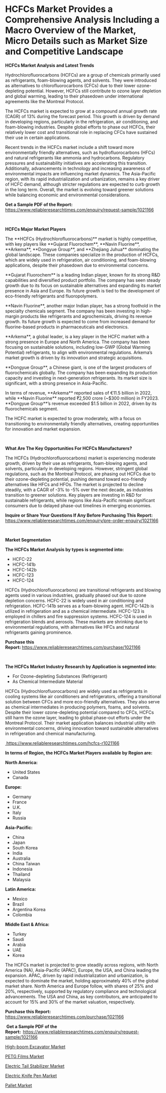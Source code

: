 <p><h1>HCFCs Market Provides a Comprehensive Analysis Including a Macro Overview of the Market, Micro Details such as Market Size and Competitive Landscape</h1></p><p><strong>HCFCs Market Analysis and Latest Trends</strong></p>
<p><p>Hydrochlorofluorocarbons (HCFCs) are a group of chemicals primarily used as refrigerants, foam-blowing agents, and solvents. They were introduced as alternatives to chlorofluorocarbons (CFCs) due to their lower ozone-depleting potential. However, HCFCs still contribute to ozone layer depletion and global warming, leading to their phasedown under international agreements like the Montreal Protocol.</p><p>The HCFCs market is expected to grow at a compound annual growth rate (CAGR) of 13% during the forecast period. This growth is driven by demand in developing regions, particularly in the refrigeration, air conditioning, and foam-blowing industries. Despite global efforts to phase out HCFCs, their relatively lower cost and transitional role in replacing CFCs have sustained their use in certain applications.</p><p>Recent trends in the HCFCs market include a shift toward more environmentally friendly alternatives, such as hydrofluorocarbons (HFCs) and natural refrigerants like ammonia and hydrocarbons. Regulatory pressures and sustainability initiatives are accelerating this transition. Additionally, advancements in technology and increasing awareness of environmental impacts are influencing market dynamics. The Asia-Pacific region, with its rapid industrialization and urbanization, remains a key driver of HCFC demand, although stricter regulations are expected to curb growth in the long term. Overall, the market is evolving toward greener solutions while balancing economic and environmental considerations.</p></p>
<p><strong>Get a Sample PDF of the Report:&nbsp;</strong> <a href="https://www.reliableresearchtimes.com/enquiry/request-sample/1021166?utm_campaign=2035&utm_medium=2&utm_source=Github&utm_content=ia&utm_term=26012025&utm_id=hcfcs">https://www.reliableresearchtimes.com/enquiry/request-sample/1021166</a></p>
<p>&nbsp;</p>
<p><strong>HCFCs Major Market Players</strong></p>
<p><p>The **HCFCs (Hydrochlorofluorocarbons)** market is highly competitive, with key players like **Gujarat Fluorochem**, **Navin Fluorine**, **Arkema**, **Dongyue Group**, and **Zhejiang Juhua** dominating the global landscape. These companies specialize in the production of HCFCs, which are widely used in refrigeration, air conditioning, and foam-blowing applications, despite their phasedown due to environmental concerns.</p><p>**Gujarat Fluorochem** is a leading Indian player, known for its strong R&D capabilities and diversified product portfolio. The company has seen steady growth due to its focus on sustainable alternatives and expanding its market presence in Asia and Europe. Its future growth is tied to the development of eco-friendly refrigerants and fluoropolymers.</p><p>**Navin Fluorine**, another major Indian player, has a strong foothold in the specialty chemicals segment. The company has been investing in high-margin products like refrigerants and agrochemicals, driving its revenue growth. Its future growth is expected to come from increased demand for fluorine-based products in pharmaceuticals and electronics.</p><p>**Arkema**, a global leader, is a key player in the HCFC market with a strong presence in Europe and North America. The company has been focusing on sustainable solutions, including low-GWP (Global Warming Potential) refrigerants, to align with environmental regulations. Arkema’s market growth is driven by its innovation and strategic acquisitions.</p><p>**Dongyue Group**, a Chinese giant, is one of the largest producers of fluorochemicals globally. The company has been expanding its production capacity and investing in next-generation refrigerants. Its market size is significant, with a strong presence in Asia-Pacific.</p><p>In terms of revenue, **Arkema** reported sales of €11.5 billion in 2022, while **Navin Fluorine** reported ₹2,500 crore (~$300 million) in FY2023. **Dongyue Group**’s revenue exceeded $1.5 billion in 2022, driven by its fluorochemicals segment.</p><p>The HCFC market is expected to grow moderately, with a focus on transitioning to environmentally friendly alternatives, creating opportunities for innovation and market expansion.</p></p>
<p>&nbsp;</p>
<p><strong>What Are The Key Opportunities For HCFCs Manufacturers?</strong></p>
<p><p>The HCFCs (Hydrochlorofluorocarbons) market is experiencing moderate growth, driven by their use as refrigerants, foam-blowing agents, and solvents, particularly in developing regions. However, stringent global regulations, such as the Montreal Protocol, are phasing out HCFCs due to their ozone-depleting potential, pushing demand toward eco-friendly alternatives like HFCs and HFOs. The market is projected to decline steadily, with a CAGR of -3% to -5% over the next decade, as industries transition to greener solutions. Key players are investing in R&D for sustainable refrigerants, while regions like Asia-Pacific remain significant consumers due to delayed phase-out timelines in emerging economies.</p></p>
<p><strong>Inquire or Share Your Questions If Any Before Purchasing This Report:</strong> <a href="https://www.reliableresearchtimes.com/enquiry/pre-order-enquiry/1021166?utm_campaign=2035&utm_medium=2&utm_source=Github&utm_content=ia&utm_term=26012025&utm_id=hcfcs">https://www.reliableresearchtimes.com/enquiry/pre-order-enquiry/1021166</a></p>
<p>&nbsp;</p>
<p><strong>Market Segmentation</strong></p>
<p><strong>The HCFCs Market Analysis by types is segmented into:</strong></p>
<p><ul><li>HCFC-22</li><li>HCFC-141b</li><li>HCFC-142b</li><li>HCFC-123</li><li>HCFC-124</li></ul></p>
<p><p>HCFCs (Hydrochlorofluorocarbons) are transitional refrigerants and blowing agents used in various industries, gradually phased out due to ozone depletion concerns. HCFC-22 is widely used in air conditioning and refrigeration. HCFC-141b serves as a foam-blowing agent. HCFC-142b is utilized in refrigeration and as a chemical intermediate. HCFC-123 is employed in chillers and fire suppression systems. HCFC-124 is used in refrigeration blends and aerosols. These markets are shrinking due to environmental regulations, with alternatives like HFCs and natural refrigerants gaining prominence.</p></p>
<p><strong>Purchase this Report:&nbsp;</strong><a href="https://www.reliableresearchtimes.com/purchase/1021166?utm_campaign=2035&utm_medium=2&utm_source=Github&utm_content=ia&utm_term=26012025&utm_id=hcfcs">https://www.reliableresearchtimes.com/purchase/1021166</a></p>
<p>&nbsp;</p>
<p><strong>The HCFCs Market Industry Research by Application is segmented into:</strong></p>
<p><ul><li>For Ozone-depleting Substances (Refrigerant)</li><li>As Chemical Intermediate Material</li></ul></p>
<p><p>HCFCs (Hydrochlorofluorocarbons) are widely used as refrigerants in cooling systems like air conditioners and refrigerators, offering a transitional solution between CFCs and more eco-friendly alternatives. They also serve as chemical intermediates in producing polymers, foams, and solvents. Despite their lower ozone-depleting potential compared to CFCs, HCFCs still harm the ozone layer, leading to global phase-out efforts under the Montreal Protocol. Their market application balances industrial utility with environmental concerns, driving innovation toward sustainable alternatives in refrigeration and chemical manufacturing.</p></p>
<p><a href="https://www.reliableresearchtimes.com/hcfcs-r1021166?utm_campaign=2035&utm_medium=2&utm_source=Github&utm_content=ia&utm_term=26012025&utm_id=hcfcs">&nbsp;https://www.reliableresearchtimes.com/hcfcs-r1021166</a></p>
<p><strong>In terms of Region, the HCFCs Market Players available by Region are:</strong></p>
<p>
    <p> <strong> North America: </strong>
        <ul>
            <li>United States</li>
            <li>Canada</li>
        </ul>
        </p> 
    <p> <strong> Europe: </strong>
        <ul>
            <li>Germany</li>
            <li>France</li>
            <li>U.K.</li>
            <li>Italy</li>
            <li>Russia</li>
        </ul>
        </p> 
    <p> <strong> Asia-Pacific: </strong>
        <ul>
            <li>China</li>
            <li>Japan</li>
            <li>South Korea</li>
            <li>India</li>
            <li>Australia</li>
            <li>China Taiwan</li>
            <li>Indonesia</li>
            <li>Thailand</li>
            <li>Malaysia</li>
        </ul>
        </p> 
    <p> <strong> Latin America: </strong>
        <ul>
            <li>Mexico</li>
            <li>Brazil</li>
            <li>Argentina Korea</li>
            <li>Colombia</li>
        </ul>
        </p> 
    <p> <strong> Middle East & Africa: </strong>
        <ul>
            <li>Turkey</li>
            <li>Saudi</li>
            <li>Arabia</li>
            <li>UAE</li>
            <li>Korea</li>
        </ul>
    </p>
    </p>
<p><p>The HCFCs market is projected to grow steadily across regions, with North America (NA), Asia-Pacific (APAC), Europe, the USA, and China leading the expansion. APAC, driven by rapid industrialization and urbanization, is expected to dominate the market, holding approximately 40% of the global market share. North America and Europe follow, with shares of 25% and 20%, respectively, supported by regulatory compliance and technological advancements. The USA and China, as key contributors, are anticipated to account for 15% and 30% of the market valuation, respectively.</p></p>
<p><strong>Purchase this Report: </strong><a href="https://www.reliableresearchtimes.com/purchase/1021166?utm_campaign=2035&utm_medium=2&utm_source=Github&utm_content=ia&utm_term=26012025&utm_id=hcfcs">https://www.reliableresearchtimes.com/purchase/1021166</a></p>
<p>&nbsp;<strong>Get a Sample PDF of the Report:&nbsp;&nbsp;</strong><a href="https://www.reliableresearchtimes.com/enquiry/request-sample/1021166?utm_campaign=2035&utm_medium=2&utm_source=Github&utm_content=ia&utm_term=26012025&utm_id=hcfcs">https://www.reliableresearchtimes.com/enquiry/request-sample/1021166</a></p>
<p><strong></strong></p>
<p><p><a href="https://www.linkedin.com/pulse/high-boom-excavator-market-analysis-comprehensive-industry-growth-nk4kc?utm_campaign=2035&utm_medium=2&utm_source=Github&utm_content=ia&utm_term=26012025&utm_id=hcfcs">High-boom Excavator Market</a></p><p><a href="https://github.com/JubayerMia832/Market-Research-Report-List-1/blob/main/petg-films-market.md?utm_campaign=2035&utm_medium=2&utm_source=Github&utm_content=ia&utm_term=26012025&utm_id=hcfcs">PETG Films Market</a></p><p><a href="https://www.linkedin.com/pulse/finding-growth-prospectsaided-through-electric-tail-stabilizer-w98ge?utm_campaign=2035&utm_medium=2&utm_source=Github&utm_content=ia&utm_term=26012025&utm_id=hcfcs">Electric Tail Stabilizer Market</a></p><p><a href="https://www.linkedin.com/pulse/electric-knife-pen-market-outlook-2025-2032-comprehensive-xtq4c?utm_campaign=2035&utm_medium=2&utm_source=Github&utm_content=ia&utm_term=26012025&utm_id=hcfcs">Electric Knife Pen Market</a></p><p><a href="https://github.com/ygfu6u/Market-Research-Report-List-1/blob/main/pallet-market.md?utm_campaign=2035&utm_medium=2&utm_source=Github&utm_content=ia&utm_term=26012025&utm_id=hcfcs">Pallet Market</a></p></p>